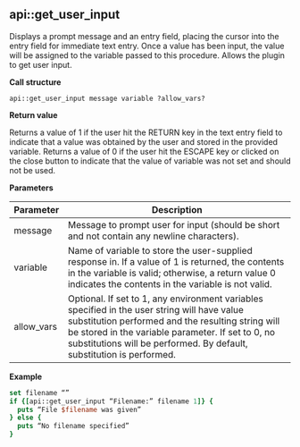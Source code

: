 ## api\::get\_user\_input

Displays a prompt message and an entry field, placing the cursor into the entry field for immediate text entry.  Once a value has been input, the value will be assigned to the variable passed to this procedure.  Allows the plugin to get user input.

**Call structure**

`api::get_user_input message variable ?allow_vars?`
  
**Return value**

Returns a value of 1 if the user hit the RETURN key in the text entry field to indicate that a value was obtained by the user and stored in the provided variable.  Returns a value of 0 if the user hit the ESCAPE key or clicked on the close button to indicate that the value of variable was not set and should not be used. 

**Parameters**

| Parameter | Description |
| - | - |
| message | Message to prompt user for input (should be short and not contain any newline characters). |
| variable | Name of variable to store the user-supplied response in.  If a value of 1 is returned, the contents in the variable is valid; otherwise, a return value 0 indicates the contents in the variable is not valid. |
| allow\_vars | Optional.  If set to 1, any environment variables specified in the user string will have value substitution performed and the resulting string will be stored in the variable parameter.  If set to 0, no substitutions will be performed.  By default, substitution is performed. |

**Example**

```Tcl
set filename “”
if {[api::get_user_input “Filename:” filename 1]} {
  puts “File $filename was given”
} else {
  puts “No filename specified”
}
```


